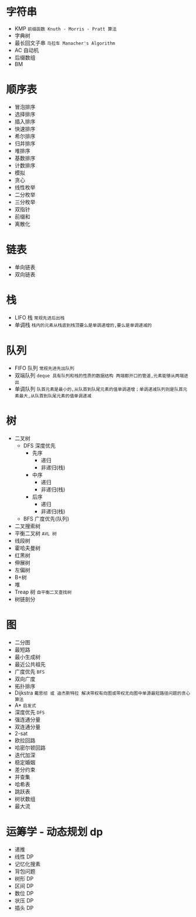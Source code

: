 # 字符串

-   KMP `前缀函数 Knuth - Morris - Pratt 算法`
-   字典树
-   最长回文子串 `马拉车 Manacher's Algorithm`
-   AC 自动机
-   后缀数组
-   BM

# 顺序表

-   冒泡排序
-   选择排序
-   插入排序
-   快速排序
-   希尔排序
-   归并排序
-   堆排序
-   基数排序
-   计数排序
-   模拟
-   贪心
-   线性枚举
-   二分枚举
-   三分枚举
-   双指针
-   前缀和
-   离散化

# 链表

-   单向链表
-   双向链表

# 栈

-   LIFO 栈 `常规先进后出栈`
-   单调栈 `栈内的元素从栈底到栈顶要么是单调递增的,要么是单调递减的`

# 队列

-   FIFO 队列 `常规先进先出队列`
-   双端队列 `deque 具有队列和栈的性质的数据结构 两端都开口的管道,元素能够从两端进出`
-   单调队列 `队首元素是最小的,从队首到队尾元素的值单调递增；单调递减队列则是队首元素最大,从队首到队尾元素的值单调递减`

# 树

-   二叉树
    -   DFS 深度优先
        -   先序
            -   递归
            -   非递归(栈)
        -   中序
            -   递归
            -   非递归(栈)
        -   后序
            -   递归
            -   非递归(栈)
    -   BFS 广度优先(队列)
-   二叉搜索树
-   平衡二叉树 `AVL 树`
-   线段树
-   霍哈夫曼树
-   红黑树
-   伸展树
-   左偏树
-   B+树
-   堆
-   Treap 树 `自平衡二叉查找树`
-   树链剖分

# 图

-   二分图
-   最短路
-   最小生成树
-   最近公共祖先
-   广度优先 `BFS`
-   双向广度
-   拓扑排序
-   Dijkstra `戴思彻 或 迪杰斯特拉 解决带权有向图或带权无向图中单源最短路径问题的贪心算法`
-   A\* `启发式`
-   深度优先 `DFS`
-   强连通分量
-   双连通分量
-   2-sat
-   欧拉回路
-   哈密尔顿回路
-   迭代加深
-   稳定婚姻
-   差分约束
-   并查集
-   哈希表
-   跳跃表
-   树状数组
-   最大流

# 运筹学 - 动态规划 dp

-   递推
-   线性 DP
-   记忆化搜素
-   背包问题
-   树形 DP
-   区间 DP
-   数位 DP
-   状压 DP
-   插头 DP
